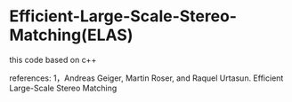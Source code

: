 # Efficient-Large-Scale-Stereo-Matching(ELAS)

this code based on c++

references:
1，Andreas Geiger, Martin Roser, and Raquel Urtasun. Efficient Large-Scale Stereo Matching
